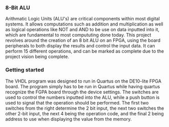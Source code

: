 ### 8-Bit ALU

Arithmatic Logic Units (ALU's) are critical components within most digital systems. It allows computations such as addition and multiplication as well as logical operations like NOT and AND to be use on data inputted into it, which are fundamental to most compututing done today. This project revolves around the creation of an 8 bit ALU on an FPGA, using the board peripherals to both display the results and control the input data. It can perform 15 different operations, and can be marked as complete due to the project vision being complete. 

### Getting started

The VHDL program was designed to run in Quartus on the DE10-lite FPGA board. The program simply has to be run in Quartus while having quartus recognize the FGPA board through the device settings. The switches are used to control the numbers inputted into the ALU, while a push button is used to signal that the operation should be performed. The first two switches from the right determine the 2 bit input, the next two switches the other 2-bit input, the next 4 being the operation code, and the final 2 being address to use when displaying the value from the memory. 
